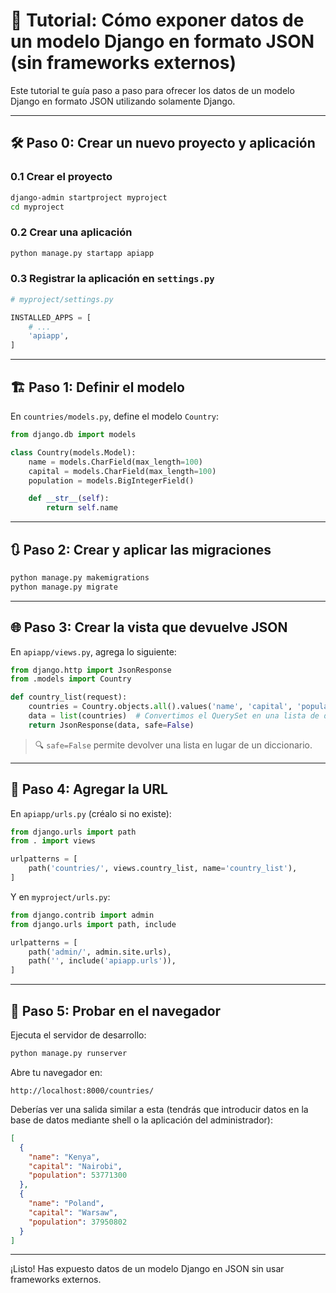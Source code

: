
# 📘 Tutorial: Cómo exponer datos de un modelo Django en formato JSON (sin frameworks externos)

Este tutorial te guía paso a paso para ofrecer los datos de un modelo Django en formato JSON utilizando solamente Django.

---

## 🛠️ Paso 0: Crear un nuevo proyecto y aplicación

### 0.1 Crear el proyecto

```bash
django-admin startproject myproject
cd myproject
```

### 0.2 Crear una aplicación

```bash
python manage.py startapp apiapp
```

### 0.3 Registrar la aplicación en `settings.py`

```python
# myproject/settings.py

INSTALLED_APPS = [
    # ...
    'apiapp',
]
```

---

## 🏗️ Paso 1: Definir el modelo

En `countries/models.py`, define el modelo `Country`:

```python
from django.db import models

class Country(models.Model):
    name = models.CharField(max_length=100)
    capital = models.CharField(max_length=100)
    population = models.BigIntegerField()

    def __str__(self):
        return self.name
```

---

## 🔃 Paso 2: Crear y aplicar las migraciones

```bash
python manage.py makemigrations
python manage.py migrate
```

---

## 🌐 Paso 3: Crear la vista que devuelve JSON

En `apiapp/views.py`, agrega lo siguiente:

```python
from django.http import JsonResponse
from .models import Country

def country_list(request):
    countries = Country.objects.all().values('name', 'capital', 'population')
    data = list(countries)  # Convertimos el QuerySet en una lista de diccionarios
    return JsonResponse(data, safe=False)
```

> 🔍 `safe=False` permite devolver una lista en lugar de un diccionario.

---

## 🧭 Paso 4: Agregar la URL

En `apiapp/urls.py` (créalo si no existe):

```python
from django.urls import path
from . import views

urlpatterns = [
    path('countries/', views.country_list, name='country_list'),
]
```

Y en `myproject/urls.py`:

```python
from django.contrib import admin
from django.urls import path, include

urlpatterns = [
    path('admin/', admin.site.urls),
    path('', include('apiapp.urls')),
]
```

---

## 🧪 Paso 5: Probar en el navegador

Ejecuta el servidor de desarrollo:

```bash
python manage.py runserver
```

Abre tu navegador en:

```
http://localhost:8000/countries/
```

Deberías ver una salida similar a esta (tendrás que introducir datos en la base de datos mediante shell o la aplicación del administrador):

```json
[
  {
    "name": "Kenya",
    "capital": "Nairobi",
    "population": 53771300
  },
  {
    "name": "Poland",
    "capital": "Warsaw",
    "population": 37950802
  }
]
```

---

¡Listo! Has expuesto datos de un modelo Django en JSON sin usar frameworks externos.

